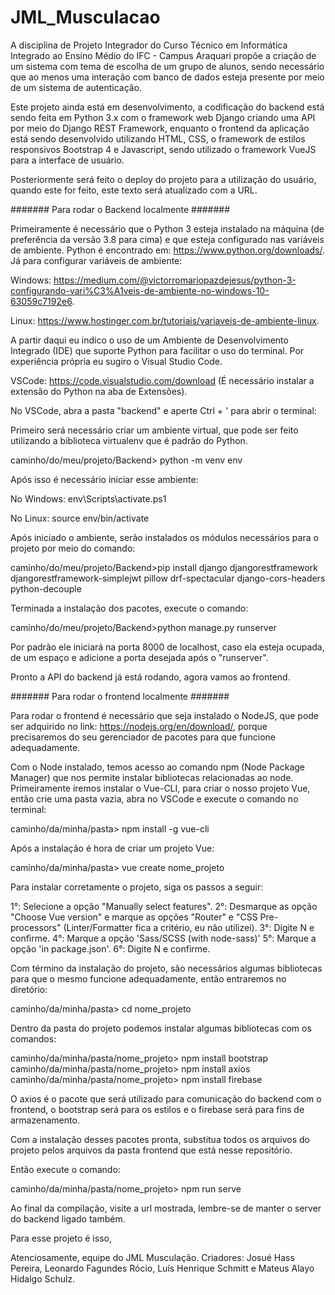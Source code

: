 # JML_Musculacao

A disciplina de Projeto Integrador do Curso Técnico em Informática Integrado ao Ensino Médio do IFC - Campus Araquari propõe a criação de um sistema
com tema de escolha de um grupo de alunos, sendo necessário que ao menos uma interação com banco de dados esteja presente por meio de um sistema de autenticação.

Este projeto ainda está em desenvolvimento, a codificação do backend está sendo feita em Python 3.x com o framework web Django criando uma API por meio do Django
REST Framework, enquanto o frontend da aplicação está sendo desenvolvido utilizando HTML, CSS, o framework de estilos responsivos Bootstrap 4 e Javascript, sendo utilizado o framework VueJS para a interface de usuário.

Posteriormente será feito o deploy do projeto para a utilização do usuário, quando este for feito, este texto será atualizado com a URL.

####### Para rodar o Backend localmente #######

Primeiramente é necessário que o Python 3 esteja instalado na máquina (de preferência da versão 3.8 para cima) e que esteja configurado nas variáveis de ambiente.
Python é encontrado em: https://www.python.org/downloads/. 
Já para configurar variáveis de ambiente:

Windows: https://medium.com/@victorromariopazdejesus/python-3-configurando-vari%C3%A1veis-de-ambiente-no-windows-10-63059c7192e6.

Linux: https://www.hostinger.com.br/tutoriais/variaveis-de-ambiente-linux.

A partir daqui eu indico o uso de um Ambiente de Desenvolvimento Integrado (IDE) que suporte Python para facilitar o uso do terminal.
Por experiência própria eu sugiro o Visual Studio Code.

VSCode: https://code.visualstudio.com/download (É necessário instalar a extensão do Python na aba de Extensões).

No VSCode, abra a pasta "backend" e aperte Ctrl + ' para abrir o terminal:

Primeiro será necessário criar um ambiente virtual, que pode ser feito utilizando a biblioteca virtualenv que é padrão do Python.

caminho/do/meu/projeto/Backend> python -m venv env

Após isso é necessário iniciar esse ambiente:

No Windows: env\Scripts\activate.ps1

No Linux: source env/bin/activate

Após iniciado o ambiente, serão instalados os módulos necessários para o projeto por meio do comando:

caminho/do/meu/projeto/Backend>pip install django djangorestframework djangorestframework-simplejwt pillow drf-spectacular django-cors-headers python-decouple

Terminada a instalação dos pacotes, execute o comando:

caminho/do/meu/projeto/Backend>python manage.py runserver

Por padrão ele iniciará na porta 8000 de localhost, caso ela esteja ocupada, de um espaço e adicione a porta desejada após o "runserver".

Pronto a API do backend já está rodando, agora vamos ao frontend.

####### Para rodar o frontend localmente #######

Para rodar o frontend é necessário que seja instalado o NodeJS, que pode ser adquirido no link: https://nodejs.org/en/download/, porque precisaremos do seu
gerenciador de pacotes para que funcione adequadamente.

Com o Node instalado, temos acesso ao comando npm (Node Package Manager) que nos permite instalar bibliotecas relacionadas ao node.
Primeiramente iremos instalar o Vue-CLI, para criar o nosso projeto Vue, então crie uma pasta vazia, abra no VSCode e execute o comando no terminal:

caminho/da/minha/pasta> npm install -g vue-cli

Após a instalação é hora de criar um projeto Vue:

caminho/da/minha/pasta> vue create nome_projeto

Para instalar corretamente o projeto, siga os passos a seguir:

1°: Selecione a opção "Manually select features".
2°: Desmarque as opção "Choose Vue version" e marque as opções "Router" e "CSS Pre-processors" (Linter/Formatter fica a critério, eu não utilizei).
3°: Digite N e confirme.
4°: Marque a opção 'Sass/SCSS (with node-sass)'
5°: Marque a opção 'in package.json'.
6°: Digite N e confirme.

Com término da instalação do projeto, são necessários algumas bibliotecas para que o mesmo funcione adequadamente, então entraremos no diretório:

caminho/da/minha/pasta> cd nome_projeto

Dentro da pasta do projeto podemos instalar algumas bibliotecas com os comandos:

caminho/da/minha/pasta/nome_projeto> npm install bootstrap
caminho/da/minha/pasta/nome_projeto> npm install axios
caminho/da/minha/pasta/nome_projeto> npm install firebase

O axios é o pacote que será utilizado para comunicação do backend com o frontend, o bootstrap será para os estilos e o firebase será para fins de armazenamento.

Com a instalação desses pacotes pronta, substitua todos os arquivos do projeto pelos arquivos da pasta frontend que está nesse repositório.

Então execute o comando:

caminho/da/minha/pasta/nome_projeto> npm run serve

Ao final da compilação, visite a url mostrada, lembre-se de manter o server do backend ligado também.

Para esse projeto é isso,

Atenciosamente, equipe do JML Musculação.
Criadores: Josué Hass Pereira, Leonardo Fagundes Rócio, Luís Henrique Schmitt e Mateus Alayo Hidalgo Schulz.













